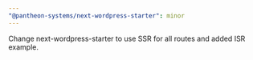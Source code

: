 ```yaml
---
"@pantheon-systems/next-wordpress-starter": minor
---
```


Change next-wordpress-starter to use SSR for all routes and added ISR example.

